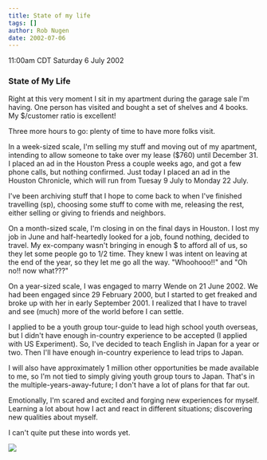 ```yaml
---
title: State of my life
tags: []
author: Rob Nugen
date: 2002-07-06
---
```


<p class=date>11:00am CDT Saturday 6 July 2002</p>

<h3>State of My Life</h3>

<p>Right at this very moment I sit in my apartment during the garage
sale I'm having.  One person has visited and bought a set of shelves
and 4 books.  My $/customer ratio is excellent!</p>

<p>Three more hours to go: plenty of time to have more folks
visit.</p>

<p>In a week-sized scale, I'm selling my stuff and moving out of my
apartment, intending to allow someone to take over my lease ($760)
until December 31.  I placed an ad in the Houston Press a couple weeks
ago, and got a few phone calls, but nothing confirmed.  Just today I
placed an ad in the Houston Chronicle, which will run from Tuesay 9
July to Monday 22 July.</p>

<p>I've been archiving stuff that I hope to come back to when I've
finished travelling (sp), choosing some stuff to come with me,
releasing the rest, either selling or giving to friends and
neighbors.</p>

<p>On a month-sized scale, I'm closing in on the final days in
Houston.  I lost my job in June and half-heartedly looked for a job,
found nothing, decided to travel.  My ex-company wasn't bringing in
enough $ to afford all of us, so they let some people go to 1/2 time.
They knew I was intent on leaving at the end of the year, so they let
me go all the way.  "Whoohooo!!" and "Oh no!!  now what???"</p>

<p>On a year-sized scale, I was engaged to marry Wende on 21 June
2002.  We had been engaged since 29 February 2000, but I started to
get freaked and broke up with her in early September 2001.  I realized
that I have to travel and see (much) more of the world before I can
settle.</p>

<p>I applied to be a youth group tour-guide to lead high school youth
overseas, but I didn't have enough in-country experience to be
accepted (I applied with US Experiment).  So, I've decided to teach
English in Japan for a year or two.  Then I'll have enough in-country
experience to lead trips to Japan.</p>

<p>I will also have approximately 1 million other opportunities be
made available to me, so I'm not tied to simply giving youth group
tours to Japan.  That's in the multiple-years-away-future; I don't
have a lot of plans for that far out.</p>

<p>Emotionally, I'm scared and excited and forging new experiences for
myself.  Learning a lot about how I act and react in different
situations; discovering new qualities about myself.</p>

<p>I can't quite put these into words yet.</p>

<p><img src="/images/rob/wL-ROB.gif"/></p>
